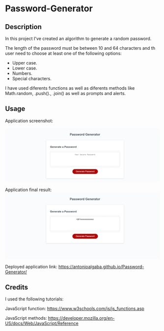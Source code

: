 # Password-Generator
## Description
In this project I've created an algorithm to generate a random password.

The length of the password must be between 10 and 64 characters and th user need to choose at least one of the following options:
- Upper case.
- Lower case.
- Numbers.
- Special characters.

I have used diferents functions as well as diferents methods like Math.random, .push()., .join() as well as prompts and alerts.

## Usage


Application screenshot:

![application](images/application.jpg)

Application final result:
![finalResult](images/finalResult.jpg)

Deployed application link: https://antonioalgaba.github.io/Password-Generator/

## Credits

I used the following tutorials:

JavaScript function: https://www.w3schools.com/js/js_functions.asp

JavaScript methods: https://developer.mozilla.org/en-US/docs/Web/JavaScript/Reference
